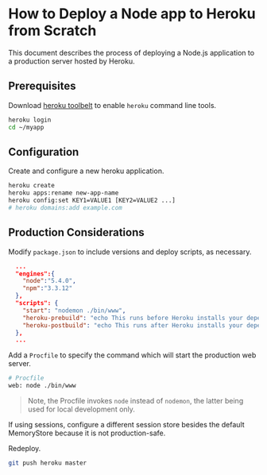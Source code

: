 # How to Deploy a Node app to Heroku from Scratch

This document describes the process of deploying a Node.js application to a production server hosted by Heroku.

## Prerequisites

Download [heroku toolbelt](https://toolbelt.heroku.com/) to enable `heroku` command line tools.

```` sh
heroku login
cd ~/myapp
````

## Configuration

Create and configure a new heroku application.

```` sh
heroku create
heroku apps:rename new-app-name
heroku config:set KEY1=VALUE1 [KEY2=VALUE2 ...]
# heroku domains:add example.com
````

## Production Considerations

Modify `package.json` to include versions and deploy scripts, as necessary.

```` json
  ...
  "engines":{
    "node":"5.4.0",
    "npm":"3.3.12"
  },
  "scripts": {
    "start": "nodemon ./bin/www",
    "heroku-prebuild": "echo This runs before Heroku installs your dependencies.",
    "heroku-postbuild": "echo This runs after Heroku installs your dependencies."
  },
  ...
````

Add a `Procfile` to specify the command which will start the production web server.

```` sh
# Procfile
web: node ./bin/www
````

> Note, the Procfile invokes `node` instead of `nodemon`, the latter being used for local development only.

If using sessions, configure a different session store besides the  default MemoryStore because it is not production-safe.

Redeploy.

```` sh
git push heroku master
````

